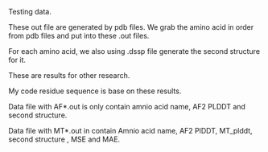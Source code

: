 Testing data. 

These out file are generated by pdb files. We grab the amino acid in order from pdb files and put into these .out files. 

For each amino acid, we also using .dssp file generate the second structure for it. 

These are results for other research. 

My code residue sequence is base on these results. 

Data file with AF*.out is only contain amnio acid name, AF2 PLDDT and second structure. 

Data file with MT*.out in contain Amnio acid name, AF2 PlDDT, MT_plddt, second structure , MSE and MAE. 

